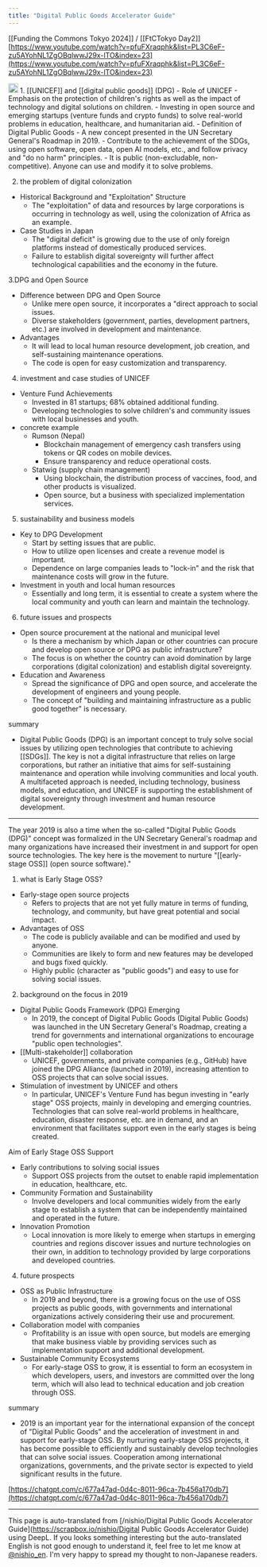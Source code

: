 ```yaml
---
title: "Digital Public Goods Accelerator Guide"
---
```


[[Funding the Commons Tokyo 2024]] / [[FtCTokyo Day2]]
[https://www.youtube.com/watch?v=pfuFXraqphk&list=PL3C6eF-zu5AYohNL1ZgOBqlwwJ29x-lTO&index=23](https://www.youtube.com/watch?v=pfuFXraqphk&list=PL3C6eF-zu5AYohNL1ZgOBqlwwJ29x-lTO&index=23)

<img src='https://scrapbox.io/api/pages/nishio-en/o1 Pro/icon' alt='o1 Pro.icon' height="19.5"/>
1. [[UNICEF]] and [[digital public goods]] (DPG)
- Role of UNICEF
    - Emphasis on the protection of children's rights as well as the impact of technology and digital solutions on children.
    - Investing in open source and emerging startups (venture funds and crypto funds) to solve real-world problems in education, healthcare, and humanitarian aid.
- Definition of Digital Public Goods
    - A new concept presented in the UN Secretary General's Roadmap in 2019.
    - Contribute to the achievement of the SDGs, using open software, open data, open AI models, etc., and follow privacy and "do no harm" principles.
    - It is public (non-excludable, non-competitive). Anyone can use and modify it to solve problems.

2. the problem of digital colonization
- Historical Background and "Exploitation" Structure
    - The "exploitation" of data and resources by large corporations is occurring in technology as well, using the colonization of Africa as an example.
- Case Studies in Japan
    - The "digital deficit" is growing due to the use of only foreign platforms instead of domestically produced services.
    - Failure to establish digital sovereignty will further affect technological capabilities and the economy in the future.

3.DPG and Open Source
- Difference between DPG and Open Source
    - Unlike mere open source, it incorporates a "direct approach to social issues.
    - Diverse stakeholders (government, parties, development partners, etc.) are involved in development and maintenance.
- Advantages
    - It will lead to local human resource development, job creation, and self-sustaining maintenance operations.
    - The code is open for easy customization and transparency.

4. investment and case studies of UNICEF
- Venture Fund Achievements
    - Invested in 81 startups; 68% obtained additional funding.
    - Developing technologies to solve children's and community issues with local businesses and youth.
- concrete example
    - Rumson (Nepal)
        - Blockchain management of emergency cash transfers using tokens or QR codes on mobile devices.
        - Ensure transparency and reduce operational costs.
    - Statwig (supply chain management)
        - Using blockchain, the distribution process of vaccines, food, and other products is visualized.
        - Open source, but a business with specialized implementation services.

5. sustainability and business models
- Key to DPG Development
    - Start by setting issues that are public.
    - How to utilize open licenses and create a revenue model is important.
    - Dependence on large companies leads to "lock-in" and the risk that maintenance costs will grow in the future.
- Investment in youth and local human resources
    - Essentially and long term, it is essential to create a system where the local community and youth can learn and maintain the technology.

6. future issues and prospects
- Open source procurement at the national and municipal level
    - Is there a mechanism by which Japan or other countries can procure and develop open source or DPG as public infrastructure?
    - The focus is on whether the country can avoid domination by large corporations (digital colonization) and establish digital sovereignty.
- Education and Awareness
    - Spread the significance of DPG and open source, and accelerate the development of engineers and young people.
    - The concept of "building and maintaining infrastructure as a public good together" is necessary.

summary
- Digital Public Goods (DPG) is an important concept to truly solve social issues by utilizing open technologies that contribute to achieving [[SDGs]]. The key is not a digital infrastructure that relies on large corporations, but rather an initiative that aims for self-sustaining maintenance and operation while involving communities and local youth. A multifaceted approach is needed, including technology, business models, and education, and UNICEF is supporting the establishment of digital sovereignty through investment and human resource development.

---

The year 2019 is also a time when the so-called "Digital Public Goods (DPG)" concept was formalized in the UN Secretary General's roadmap and many organizations have increased their investment in and support for open source technologies. The key here is the movement to nurture "[[early-stage OSS]] (open source software)."

1. what is Early Stage OSS?
- Early-stage open source projects
    - Refers to projects that are not yet fully mature in terms of funding, technology, and community, but have great potential and social impact.
- Advantages of OSS
    - The code is publicly available and can be modified and used by anyone.
    - Communities are likely to form and new features may be developed and bugs fixed quickly.
    - Highly public (character as "public goods") and easy to use for solving social issues.

2. background on the focus in 2019
- Digital Public Goods Framework (DPG) Emerging
    - In 2019, the concept of Digital Public Goods (Digital Public Goods) was launched in the UN Secretary General's Roadmap, creating a trend for governments and international organizations to encourage "public open technologies".
- [[Multi-stakeholder]] collaboration
    - UNICEF, governments, and private companies (e.g., GitHub) have joined the DPG Alliance (launched in 2019), increasing attention to OSS projects that can solve social issues.
- Stimulation of investment by UNICEF and others
    - In particular, UNICEF's Venture Fund has begun investing in "early stage" OSS projects, mainly in developing and emerging countries. Technologies that can solve real-world problems in healthcare, education, disaster response, etc. are in demand, and an environment that facilitates support even in the early stages is being created.

Aim of Early Stage OSS Support
- Early contributions to solving social issues
    - Support OSS projects from the outset to enable rapid implementation in education, healthcare, etc.
- Community Formation and Sustainability
    - Involve developers and local communities widely from the early stage to establish a system that can be independently maintained and operated in the future.
- Innovation Promotion
    - Local innovation is more likely to emerge when startups in emerging countries and regions discover issues and nurture technologies on their own, in addition to technology provided by large corporations and developed countries.

4. future prospects
- OSS as Public Infrastructure
    - In 2019 and beyond, there is a growing focus on the use of OSS projects as public goods, with governments and international organizations actively considering their use and procurement.
- Collaboration model with companies
    - Profitability is an issue with open source, but models are emerging that make business viable by providing services such as implementation support and additional development.
- Sustainable Community Ecosystems
    - For early-stage OSS to grow, it is essential to form an ecosystem in which developers, users, and investors are committed over the long term, which will also lead to technical education and job creation through OSS.

summary
- 2019 is an important year for the international expansion of the concept of "Digital Public Goods" and the acceleration of investment in and support for early-stage OSS. By nurturing early-stage OSS projects, it has become possible to efficiently and sustainably develop technologies that can solve social issues. Cooperation among international organizations, governments, and the private sector is expected to yield significant results in the future.


[https://chatgpt.com/c/677a47ad-0d4c-8011-96ca-7b456a170db7](https://chatgpt.com/c/677a47ad-0d4c-8011-96ca-7b456a170db7)

---
This page is auto-translated from [/nishio/Digital Public Goods Accelerator Guide](https://scrapbox.io/nishio/Digital Public Goods Accelerator Guide) using DeepL. If you looks something interesting but the auto-translated English is not good enough to understand it, feel free to let me know at [@nishio_en](https://twitter.com/nishio_en). I'm very happy to spread my thought to non-Japanese readers.